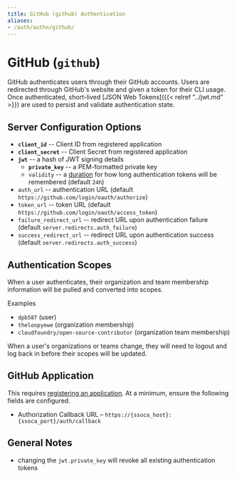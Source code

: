 ```yaml
---
title: GitHub (github) Authentication
aliases:
- /auth/authn/github/
---
```


# GitHub (`github`)

GitHub authenticates users through their GitHub accounts. Users are redirected through GitHub's website and given a token for their CLI usage. Once authenticated, short-lived [JSON Web Tokens]({{< relref "../jwt.md" >}}) are used to persist and validate authentication state.


## Server Configuration Options

 * **`client_id`** -- Client ID from registered application
 * **`client_secret`** -- Client Secret from registered application
 * **`jwt`** -- a hash of JWT signing details
    * **`private_key`** -- a PEM-formatted private key
    * `validity` -- a [duration](https://golang.org/pkg/time/#ParseDuration) for how long authentication tokens will be remembered (default `24h`)
 * `auth_url` -- authentication URL (default `https://github.com/login/oauth/authorize`)
 * `token_url` -- token URL (default `https://github.com/login/oauth/access_token`)
 * `failure_redirect_url` -- redirect URL upon authentication failure (default `server.redirects.auth_failure`)
 * `success_redirect_url` -- redirect URL upon authentication success (default `server.redirects.auth_success`)


## Authentication Scopes

When a user authenticates, their organization and team membership information will be pulled and converted into scopes.

Examples

 * `dpb587` (user)
 * `theloopyewe` (organization membership)
 * `cloudfoundry/open-source-contributor` (organization team membership)

When a user's organizations or teams change, they will need to logout and log back in before their scopes will be updated.


## GitHub Application

This requires [registering an application](https://github.com/settings/applications/new). At a minimum, ensure the following fields are configured.

 * Authorization Callback URL &ndash; `https://{ssoca_host}:{ssoca_port}/auth/callback`


## General Notes

 * changing the `jwt.private_key` will revoke all existing authentication tokens
